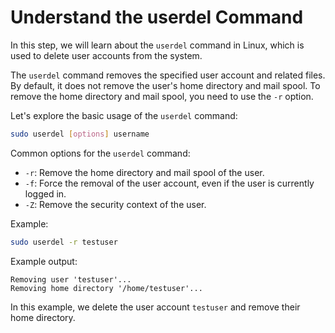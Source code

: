 # Understand the userdel Command

In this step, we will learn about the `userdel` command in Linux, which is used to delete user accounts from the system.

The `userdel` command removes the specified user account and related files. By default, it does not remove the user's home directory and mail spool. To remove the home directory and mail spool, you need to use the `-r` option.

Let's explore the basic usage of the `userdel` command:

```bash
sudo userdel [options] username
```

Common options for the `userdel` command:

- `-r`: Remove the home directory and mail spool of the user.
- `-f`: Force the removal of the user account, even if the user is currently logged in.
- `-Z`: Remove the security context of the user.

Example:

```bash
sudo userdel -r testuser
```

Example output:

```
Removing user 'testuser'...
Removing home directory '/home/testuser'...
```

In this example, we delete the user account `testuser` and remove their home directory.
